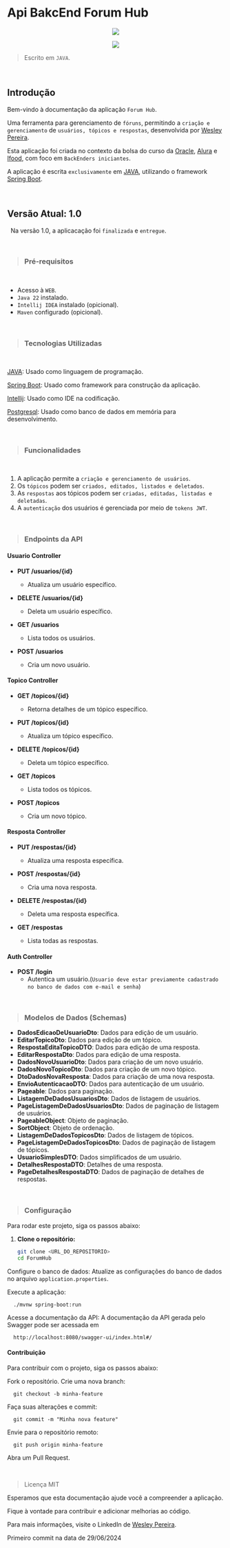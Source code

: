 # Api BakcEnd Forum Hub

<p align="center">
   <img src="https://img.shields.io/badge/ STATUS-LANÇADO (desenvolvido)-brightgreen"/>
</p>
<p align="center">
   <img src="https://img.shields.io/badge/ STATUS-VERSÃO 1.0-brightgreen"/>
</p>

> Escrito em `JAVA`.

&nbsp;
## Introdução

<p align="justify">

Bem-vindo à documentação da aplicação `Forum Hub`.

Uma ferramenta para gerenciamento de `fóruns`, permitindo a `criação e gerenciamento` de `usuários, tópicos e respostas`, desenvolvida por [Wesley Pereira](https://github.com/wesleyp846).

Esta aplicação foi criada no contexto da bolsa do curso da [Oracle](https://www.oracle.com/br/), [Alura](https://www.alura.com.br/) e [Ifood](https://www.ifood.com.br/), com foco em `BackEnders iniciantes`.

A aplicação é escrita `exclusivamente` em [JAVA](https://docs.oracle.com/en/java/javase/17/docs/api/), utilizando o framework [Spring Boot](https://spring.io/projects/spring-boot).

</p>

&nbsp;
&nbsp;
## Versão Atual: 1.0
&nbsp;
Na versão 1.0, a aplicacação foi `finalizada` e `entregue`.

&nbsp;
&nbsp;
> ### Pré-requisitos
&nbsp;
* Acesso à `WEB`.
* `Java 22` instalado.
* `Intellij IDEA` instalado (opicional).
* `Maven` configurado (opicional).

&nbsp;
&nbsp;
> ### Tecnologias Utilizadas
&nbsp;

[JAVA](https://www.oracle.com/java/technologies/downloads/#java22): Usado como linguagem de programação.

[Spring Boot](https://spring.io/projects/spring-boot): Usado como framework para construção da aplicação.

[Intellij](https://www.jetbrains.com/pt-br/idea/): Usado como IDE na codificação.

[Postgresql](https://www.postgresql.org/download): Usado como banco de dados em memória para desenvolvimento.

&nbsp;
&nbsp;
> ### Funcionalidades
&nbsp;


1. A aplicação permite a `criação e gerenciamento de usuários`.
2. Os `tópicos` podem ser `criados, editados, listados e deletados`.
3. As `respostas` aos tópicos podem ser `criadas, editadas, listadas e deletadas`.
4. A `autenticação` dos usuários é gerenciada por meio de `tokens JWT`.

&nbsp;
&nbsp;
> ### Endpoints da API

#### Usuario Controller

- **PUT /usuarios/{id}**
  - Atualiza um usuário específico.

- **DELETE /usuarios/{id}**
  - Deleta um usuário específico.

- **GET /usuarios**
  - Lista todos os usuários.

- **POST /usuarios**
  - Cria um novo usuário.

#### Topico Controller

- **GET /topicos/{id}**
  - Retorna detalhes de um tópico específico.

- **PUT /topicos/{id}**
  - Atualiza um tópico específico.

- **DELETE /topicos/{id}**
  - Deleta um tópico específico.

- **GET /topicos**
  - Lista todos os tópicos.

- **POST /topicos**
  - Cria um novo tópico.

#### Resposta Controller

- **PUT /respostas/{id}**
  - Atualiza uma resposta específica.

- **POST /respostas/{id}**
  - Cria uma nova resposta.

- **DELETE /respostas/{id}**
  - Deleta uma resposta específica.

- **GET /respostas**
  - Lista todas as respostas.

#### Auth Controller

- **POST /login**
  - Autentica um usuário.(`Usuario deve estar previamente cadastrado no banco de dados com e-mail e senha`)

&nbsp;
&nbsp;
> ### Modelos de Dados (Schemas)

- **DadosEdicaoDeUsuarioDto**: Dados para edição de um usuário.
- **EditarTopicoDto**: Dados para edição de um tópico.
- **RespostaEditaTopicoDTO**: Dados para edição de uma resposta.
- **EditarRespostaDto**: Dados para edição de uma resposta.
- **DadosNovoUsuarioDto**: Dados para criação de um novo usuário.
- **DadosNovoTopicoDto**: Dados para criação de um novo tópico.
- **DtoDadosNovaResposta**: Dados para criação de uma nova resposta.
- **EnvioAutenticacaoDTO**: Dados para autenticação de um usuário.
- **Pageable**: Dados para paginação.
- **ListagemDeDadosUsuariosDto**: Dados de listagem de usuários.
- **PageListagemDeDadosUsuariosDto**: Dados de paginação de listagem de usuários.
- **PageableObject**: Objeto de paginação.
- **SortObject**: Objeto de ordenação.
- **ListagemDeDadosTopicosDto**: Dados de listagem de tópicos.
- **PageListagemDeDadosTopicosDto**: Dados de paginação de listagem de tópicos.
- **UsuarioSimplesDTO**: Dados simplificados de um usuário.
- **DetalhesRespostaDTO**: Detalhes de uma resposta.
- **PageDetalhesRespostaDTO**: Dados de paginação de detalhes de respostas.

&nbsp;
&nbsp;
> ### Configuração

Para rodar este projeto, siga os passos abaixo:

1. **Clone o repositório:**
   ```sh
   git clone <URL_DO_REPOSITORIO>
   cd ForumHub

Configure o banco de dados:
Atualize as configurações do banco de dados no arquivo `application.properties`.

Execute a aplicação:


      ./mvnw spring-boot:run

Acesse a documentação da API:
A documentação da API gerada pelo Swagger pode ser acessada em 

      http://localhost:8080/swagger-ui/index.html#/


#### Contribuição
Para contribuir com o projeto, siga os passos abaixo:

Fork o repositório.
Crie uma nova branch:

      git checkout -b minha-feature
      
Faça suas alterações e commit:

      git commit -m "Minha nova feature"

Envie para o repositório remoto:

      git push origin minha-feature

Abra um Pull Request.

&nbsp;
&nbsp; 

>Licença
MIT

Esperamos que esta documentação ajude você a compreender a aplicação.

Fique à vontade para contribuir e adicionar melhorias ao código.

Para mais informações, visite o LinkedIn de [Wesley Pereira](https://www.linkedin.com/in/wesleyp846).

Primeiro commit na data de 29/06/2024
<!-- 

<p align="center">
   <img src="https://img.shields.io/badge/ STATUS-LANÇADO (desenvolvido)-brightgreen"/>
</p>
<p align="center">
   <img src="https://img.shields.io/badge/ STATUS-VERSÃO 1.0-brightgreen"/>
</p>

> Escrito em `JAVA`.

&nbsp;
## Introdução

<p align="justify">

Bem-vindo à documentação da aplicação `Conversor de moedas`.

Uma ferramenta simples para `conversão` de `montantes` em `Real, Dollar e Euro`, desenvolvida por [Wesley Pereira](https://github.com/wesleyp846).

Esta aplicação foi criada no contexto da bolsa do curso da [Oracle](https://www.oracle.com/br/), [Alura](https://www.alura.com.br/) e [Ifood](https://www.ifood.com.br/), com foco em `BackEnders iniciantes`.

A aplicação é escrita `exclusivamente` em [JAVA](https://docs.oracle.com/en/java/javase/17/docs/api/), sem o uso de `Framework's`.

A aplicação deve ser exclusivamente interagida via `terminal`.

</p>

&nbsp;
&nbsp;
## Versão Atual: 1.0
&nbsp;
Na versão 1.0, a aplicacação foi `finalizada` e `entregue`.

&nbsp;
&nbsp;
> ### Pré-requisitos
&nbsp;
* Acesso a `WEB`.
* `Java` instalado.
* `Intellij IDEA` instalado.
* `Gson` baixado e configurado ao projeto

&nbsp;
&nbsp;
> ### Tecnologias Utilizadas

[JAVA](https://docs.oracle.com/en/java/javase/17/docs/api/): Usado como linguagem de programação.


[Intellij](https://www.jetbrains.com/pt-br/idea/): Usado como IDE na codificação.


[Gson](https://mvnrepository.com/artifact/com.google.code.gson/gson): Usado na descerialização das respostas Json.

[API de Convesão](https://app.exchangerate-api.com/): Foi utilizada como API externa para requisitar as conversões

&nbsp;
&nbsp;
> ### Funcionalidades

1. A aplicação conta com um `menu` inicial de `seis opções`, incluindo `uma` para `encerrar` a própria aplicação.


2. Em cada `SubMenu` haverá mais três `opções` de escolha, incluindo `voltar` e `Sair`.


3. A conversão será de `Real para Dollar` e vice versa, `Real para Euro` e vice versa  ou `Dollar para Euro` e vice versa


4. A saida via `terminal` retornará:

![imagem1.jpg](https://github.com/wesleyp846/ConvesorDeMoedas/blob/main/img/imagem1.jpg)


&nbsp;
&nbsp;
> ###  Implementação
A `aplicação` é parte de um curso de `BackEnd` com `JAVA`. A implementação foi pensada para ser simples para um `iniciante`.

* Basta clonar este repositório em [conversor de moedas](https://github.com/wesleyp846/ConvesorDeMoedas).
* Comando `Rum` na `Classe Aplicação`
* Outros comandos serão atraves dos menus da aplicação


&nbsp;
&nbsp;
> ### Créditos
Baseado em orientação da [Alura](https://www.alura.com.br/) e seus `professores`, com `live` única de lançamento do exercício.

Documentação e melhorias por [Wesley Pereira](https://github.com/wesleyp846).

LinkedIn em [Wesley Pereira](https://www.linkedin.com/in/wesleyp846/)
&nbsp;
&nbsp;
> ### Licença
MIT

---


Esperamos que esta documentação ajude você a compreender a aplicação.

Fique à vontade para contribuir e adicionar melhorias ao código.

Para mais informações, visite o LinkedIn de [Wesley Pereira](https://www.linkedin.com/in/wesleyp846/).

Primeiro commit na data de 18/04/2024

Demonstrativo:

![0420.mp4](https://github.com/wesleyp846/ConvesorDeMoedas/blob/main/img/0420.mp4)

-->

